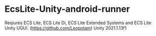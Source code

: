 # EcsLite-Unity-android-runner
Reqiures ECS Lite, ECS Lite Di, ECS Lite Extended Systems and ECS Lite Unity UGUI. (https://github.com/Leopotam)
Unity 2021.1.13f1
